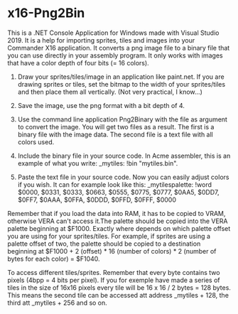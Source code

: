 # x16-Png2Bin
This is a .NET Console Application for Windows made with Visual Studio 2019. It is a help for importing sprites, tiles and images into your Commander X16 application. It converts a png image file to a binary file that you can use directly in your assembly program. It only works with images that have a color depth of four bits (= 16 colors).

1. Draw your sprites/tiles/image in an application like paint.net. If you are drawing sprites or tiles, set the bitmap to the width of your sprites/tiles and then place them all vertically. (Not very practical, I know...)

2. Save the image, use the png format with a bit depth of 4.

3. Use the command line application Png2Binary with the file as argument to convert the image. You will get two files as a result. The first is a binary file with the image data. The second file is a text file with all colors used.

4. Include the binary file in your source code. In Acme assembler, this is an example of what you write: _mytiles: !bin "mytiles.bin". 

5. Paste the text file in your source code. Now you can easily adjust colors if you wish. It can for example look like this:
_mytilespalette: !word $0000, $0331, $0333, $0663, $0555, $0775, $0777, $0AA5, $0DD7, $0FF7, $0AAA, $0FFA, $0DDD, $0FFD, $0FFF, $0000

Remember that if you load the data into RAM, it has to be copied to VRAM, otherwise VERA can't access it.The palette should be copied into the VERA palette beginning at $F1000. Exactly where depends on which palette offset you are using for your sprites/tiles. For example, if sprites are using a palette offset of two, the palette should be copied to a destination beginning at $F1000 + 2 (offset) * 16 (number of colors) * 2 (number of bytes for each color) = $F1040.   

To access different tiles/sprites. Remember that every byte contains two pixels (4bpp = 4 bits per pixel). If you for exemple have made a series of tiles in the size of 16x16 pixels every tile will be 16 x 16 / 2 bytes = 128 bytes. This means the second tile can be accessed att address _mytiles + 128, the third att _mytiles + 256 and so on.


